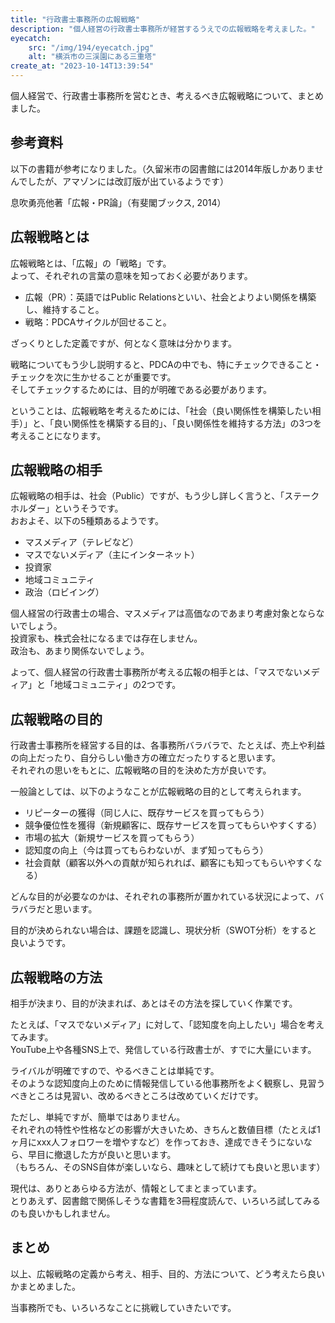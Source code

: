 ```yaml
---
title: "行政書士事務所の広報戦略"
description: "個人経営の行政書士事務所が経営するうえでの広報戦略を考えました。"
eyecatch: 
    src: "/img/194/eyecatch.jpg"
    alt: "横浜市の三渓園にある三重塔"
create_at: "2023-10-14T13:39:54"
---
```


個人経営で、行政書士事務所を営むとき、考えるべき広報戦略について、まとめました。

## 参考資料

以下の書籍が参考になりました。（久留米市の図書館には2014年版しかありませんでしたが、アマゾンには改訂版が出ているようです）

息吹勇亮他著「広報・PR論」（有斐閣ブックス, 2014）

## 広報戦略とは

広報戦略とは、「広報」の「戦略」です。  
よって、それぞれの言葉の意味を知っておく必要があります。

- 広報（PR）：英語ではPublic Relationsといい、社会とよりよい関係を構築し、維持すること。
- 戦略：PDCAサイクルが回せること。

ざっくりとした定義ですが、何となく意味は分かります。

戦略についてもう少し説明すると、PDCAの中でも、特にチェックできること・チェックを次に生かせることが重要です。  
そしてチェックするためには、目的が明確である必要があります。

ということは、広報戦略を考えるためには、「社会（良い関係性を構築したい相手）」と、「良い関係性を構築する目的」、「良い関係性を維持する方法」の3つを考えることになります。

## 広報戦略の相手

広報戦略の相手は、社会（Public）ですが、もう少し詳しく言うと、「ステークホルダー」というそうです。  
おおよそ、以下の5種類あるようです。

- マスメディア（テレビなど）
- マスでないメディア（主にインターネット）
- 投資家
- 地域コミュニティ
- 政治（ロビイング）

個人経営の行政書士の場合、マスメディアは高価なのであまり考慮対象とならないでしょう。  
投資家も、株式会社になるまでは存在しません。  
政治も、あまり関係ないでしょう。

よって、個人経営の行政書士事務所が考える広報の相手とは、「マスでないメディア」と「地域コミュニティ」の2つです。

## 広報戦略の目的

行政書士事務所を経営する目的は、各事務所バラバラで、たとえば、売上や利益の向上だったり、自分らしい働き方の確立だったりすると思います。  
それぞれの思いをもとに、広報戦略の目的を決めた方が良いです。

一般論としては、以下のようなことが広報戦略の目的として考えられます。

- リピーターの獲得（同じ人に、既存サービスを買ってもらう）
- 競争優位性を獲得（新規顧客に、既存サービスを買ってもらいやすくする）
- 市場の拡大（新規サービスを買ってもらう）
- 認知度の向上（今は買ってもらわないが、まず知ってもらう）
- 社会貢献（顧客以外への貢献が知られれば、顧客にも知ってもらいやすくなる）

どんな目的が必要なのかは、それぞれの事務所が置かれている状況によって、バラバラだと思います。

目的が決められない場合は、課題を認識し、現状分析（SWOT分析）をすると良いようです。

## 広報戦略の方法

相手が決まり、目的が決まれば、あとはその方法を探していく作業です。

たとえば、「マスでないメディア」に対して、「認知度を向上したい」場合を考えてみます。  
YouTube上や各種SNS上で、発信している行政書士が、すでに大量にいます。

ライバルが明確ですので、やるべきことは単純です。  
そのような認知度向上のために情報発信している他事務所をよく観察し、見習うべきところは見習い、改めるべきところは改めていくだけです。

ただし、単純ですが、簡単ではありません。  
それぞれの特性や性格などの影響が大きいため、きちんと数値目標（たとえば1ヶ月にxxx人フォロワーを増やすなど）を作っておき、達成できそうにないなら、早目に撤退した方が良いと思います。  
（もちろん、そのSNS自体が楽しいなら、趣味として続けても良いと思います）

現代は、ありとあらゆる方法が、情報としてまとまっています。  
とりあえず、図書館で関係しそうな書籍を3冊程度読んで、いろいろ試してみるのも良いかもしれません。

## まとめ

以上、広報戦略の定義から考え、相手、目的、方法について、どう考えたら良いかまとめました。

当事務所でも、いろいろなことに挑戦していきたいです。

